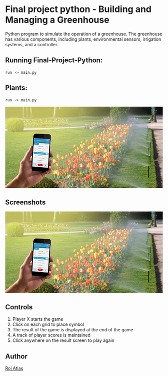 # Final project python - Building and Managing a Greenhouse

Python program to simulate the operation of a greenhouse. 
The greenhouse has various components, including plants, environmental sensors, irrigation systems, and a controller.

## Running Final-Project-Python:

```
run -> main.py
```


## Plants:

```
run -> main.py
```



<p align="center">
<img src="Src/Assets/Images/smart_irrigation.jpeg">
</p>

## Screenshots
<p align="center">
<img src="Src/Assets/Images/smart_irrigation.jpeg">

</p>

## Controls
1. Player X starts the game
2. Click on each grid to place symbol
3. The result of the game is displayed at the end of the game
4. A track of player scores is maintained
5. Click anywhere on the result screen to play again



## Author
[Roi Atias](roiat4@gmail.com)